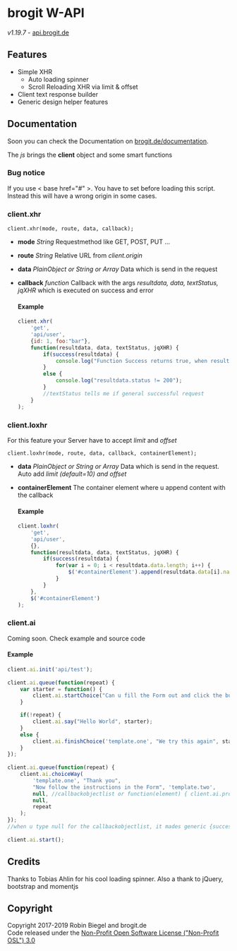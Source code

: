 # brogit W-API
*v1.19.7* - [api.brogit.de](https://api.brogit.de/)


## Features
* Simple XHR
	* Auto loading spinner
	* Scroll Reloading XHR via limit & offset
* Client text response builder
* Generic design helper features

## Documentation

Soon you can check the Documentation on [brogit.de/documentation](https://brogit.de/documentation).
  
The *js* brings the **client** object and some smart functions

### Bug notice
If you use < base href="#" >. You have to set before loading this script. Instead this will have a wrong origin in some cases.

### client.xhr
`client.xhr(mode, route, data, callback);`  

* __mode__ _String_ Requestmethod like GET, POST, PUT ...

* __route__ _String_ Relative URL from _client.origin_

* __data__ _PlainObject or String or Array_ Data which is send in the request

* __callback__ _function_ Callback with the args _resultdata, data, textStatus, jqXHR_ which is executed on success and error

	#### Example
	~~~javascript
	client.xhr(
		'get',
		'api/user',
		{id: 1, foo:"bar"},
		function(resultdata, data, textStatus, jqXHR) {
			if(success(resultdata) {
				console.log("Function Success returns true, when resultdata.status == 200");
			}
			else {
				console.log("resultdata.status != 200");
			}
			//textStatus tells me if general successful request
		}
	);
	~~~

### client.loxhr

For this feature your Server have to accept _limit_ and _offset_

`client.loxhr(mode, route, data, callback, containerElement);`

* __data__ _PlainObject or String or Array_ Data which is send in the request. Auto add _limit (default=10) and offset_

* __containerElement__ The container element where u append content with the callback

	#### Example
	~~~javascript
	client.loxhr(
		'get',
		'api/user',
		{},
		function(resultdata, data, textStatus, jqXHR) {
			if(success(resultdata) {
				for(var i = 0; i < resultdata.data.length; i++) {
					$('#containerElement').append(resultdata.data[i].name);
				}
			}
		},
		$('#containerElement')
	);
	~~~
	
### client.ai

Coming soon. Check example and source code

#### Example

~~~javascript
client.ai.init('api/test');
	
client.ai.queue(function(repeat) {
	var starter = function() {
		client.ai.startChoice("Can u fill the Form out and click the button for me?", 'template.one');
	}

	if(!repeat) {
		client.ai.say("Hello World", starter);
	}
	else {
        client.ai.finishChoice('template.one', "We try this again", starter);
	}
});
	
client.ai.queue(function(repeat) {
	client.ai.choiceWay(
		'template.one', "Thank you",
		"Now follow the instructions in the Form", 'template.two',
		null, //callbackobjectlist or function(element) { client.ai.proceed(...) }
		null,
		repeat
	);
});
//when u type null for the callbackobjectlist, it mades generic {success: function(me) { me.next(); }, failed: function(me) { me.repeat(); }}
	
client.ai.start();
~~~


## Credits
Thanks to Tobias Ahlin for his cool loading spinner.
Also a thank to jQuery, bootstrap and momentjs

## Copyright
Copyright 2017-2019 Robin Biegel and brogit.de  
Code released under the [Non-Profit Open Software License ("Non-Profit OSL") 3.0](https://opensource.org/licenses/NPOSL-3.0)